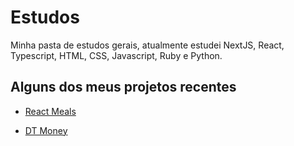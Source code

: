 # Estudos

Minha pasta de estudos gerais, atualmente estudei NextJS, React, Typescript, HTML, CSS, Javascript, Ruby e Python.

## Alguns dos meus projetos recentes

- [React Meals](https://food-app-three-lac.vercel.app)

- [DT Money](https://dt-money-b8fe9.web.app)
